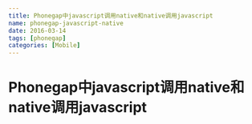 ```yaml
---
title: Phonegap中javascript调用native和native调用javascript
name: phonegap-javascript-native
date: 2016-03-14
tags: [phonegap]
categories: [Mobile]
---
```


# Phonegap中javascript调用native和native调用javascript
